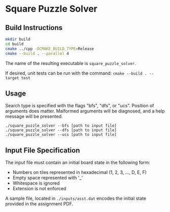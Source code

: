 # Square Puzzle Solver

## Build Instructions

```sh
mkdir build
cd build
cmake ../cpp -DCMAKE_BUILD_TYPE=Release
cmake --build . --parallel 4
```
The name of the resulting executable is `square_puzzle_solver`.

If desired, unit tests can be run with the command: `cmake --build . --target test`

## Usage

Search type is specified with the flags "bfs", "dfs", or "ucs".
Position of arguments does matter. Malformed arguments will be diagnosed, and a help message will be presented.

```
./square_puzzle_solver --bfs [path to input file]
./square_puzzle_solver --dfs [path to input file]
./square_puzzle_solver --ucs [path to input file]
```

## Input File Specification

The input file must contain an initial board state in the following form:

- Numbers on tiles represented in hexadecimal (1, 2, 3, ..., D, E, F)
- Empty space represented with '_'
- Whitespace is ignored
- Extension is not enforced

A sample file, located in `./inputs/asst.dat` encodes the initial state provided in the assignment PDF.
